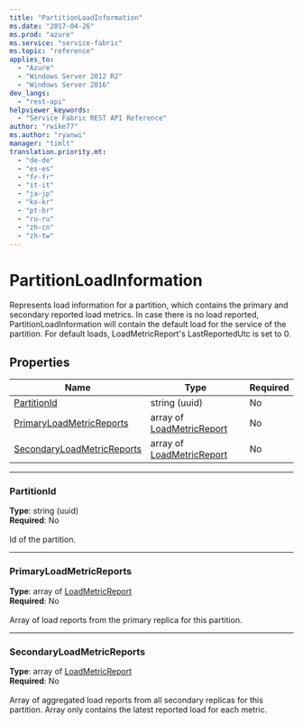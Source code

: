 ```yaml
---
title: "PartitionLoadInformation"
ms.date: "2017-04-26"
ms.prod: "azure"
ms.service: "service-fabric"
ms.topic: "reference"
applies_to: 
  - "Azure"
  - "Windows Server 2012 R2"
  - "Windows Server 2016"
dev_langs: 
  - "rest-api"
helpviewer_keywords: 
  - "Service Fabric REST API Reference"
author: "rwike77"
ms.author: "ryanwi"
manager: "timlt"
translation.priority.mt: 
  - "de-de"
  - "es-es"
  - "fr-fr"
  - "it-it"
  - "ja-jp"
  - "ko-kr"
  - "pt-br"
  - "ru-ru"
  - "zh-cn"
  - "zh-tw"
---
```

# PartitionLoadInformation

Represents load information for a partition, which contains the primary and secondary reported load metrics.
In case there is no load reported, PartitionLoadInformation will contain the default load for the service of the partition.
For default loads, LoadMetricReport's LastReportedUtc is set to 0.


## Properties
| Name | Type | Required |
| --- | --- | --- |
| [PartitionId](#partitionid) | string (uuid) | No |
| [PrimaryLoadMetricReports](#primaryloadmetricreports) | array of [LoadMetricReport](model-LoadMetricReport.md) | No |
| [SecondaryLoadMetricReports](#secondaryloadmetricreports) | array of [LoadMetricReport](model-LoadMetricReport.md) | No |

____
### PartitionId
__Type__: string (uuid) <br/>
__Required__: No<br/>
<br/>
Id of the partition.

____
### PrimaryLoadMetricReports
__Type__: array of [LoadMetricReport](model-LoadMetricReport.md) <br/>
__Required__: No<br/>
<br/>
Array of load reports from the primary replica for this partition.

____
### SecondaryLoadMetricReports
__Type__: array of [LoadMetricReport](model-LoadMetricReport.md) <br/>
__Required__: No<br/>
<br/>
Array of aggregated load reports from all secondary replicas for this partition.
Array only contains the latest reported load for each metric.

